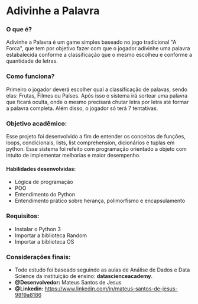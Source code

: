 # Adivinhe a Palavra
### O que é?
Adivinhe a Palavra é um game simples baseado no jogo tradicional "A Forca", que tem por objetivo fazer com que o jogador adivinhe uma palavra estabalecida conforme a classificação que o mesmo escolheu e conforme a quantidade de letras.

### Como funciona?
Primeiro o jogador deverá escolher qual a classificação de palavas, sendo elas: Frutas, Filmes ou Países. Após isso o sistema irá sortear uma palavra que ficará oculta, onde o mesmo precisará chutar letra por letra até formar a palavra completa. Além disso, o jogador só terá 7 tentativas.

### Objetivo acadêmico:
Esse projeto foi desenvolvido a fim de entender os conceitos de funções, loops, condicionais, lists, list comprehension, dicionários e tuplas em python. Esse sistema foi refeito com programação orientado a objeto com intuito de implementar melhorias e maior desempenho.

#### Habilidades desenvolvidas:
- Lógica de programação
- POO
- Entendimento do Python
- Entendimento prático sobre herança, polimorfismo e encapsulamento

### Requisitos:
- Instalar o Python 3
- Importar a biblioteca Random
- Importar a biblioteca OS

### Considerações finais:
- Todo estudo foi baseado seguindo as aulas de Análise de Dados e Data Science da instituição de ensino: **datascienceacademy**.
- **@Desenvolvedor:** Mateus Santos de Jesus
- **@Linkedin:**  https://www.linkedin.com/in/mateus-santos-de-jesus-9819a8186


